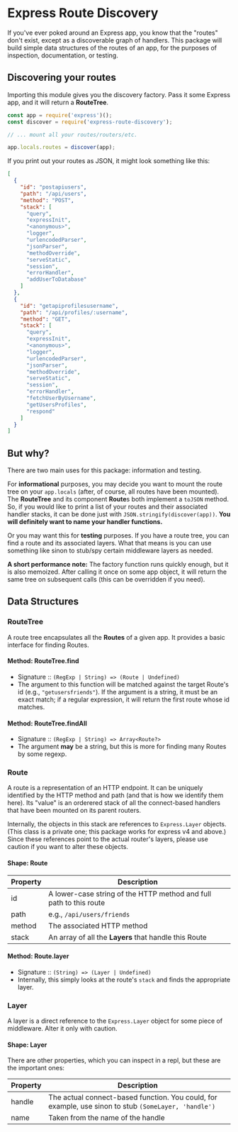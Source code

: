 # Express Route Discovery
If you've ever poked around an Express app, you know that the "routes"
don't exist, except as a discoverable graph of handlers. This package
will build simple data structures of the routes of an app, for the
purposes of inspection, documentation, or testing.

## Discovering your routes
Importing this module gives you the discovery factory. Pass it some
Express app, and it will return a **RouteTree**.

```js
const app = require('express')();
const discover = require('express-route-discovery');

// ... mount all your routes/routers/etc.

app.locals.routes = discover(app);
```
If you print out your routes as JSON, it might look something like
this:

```json
[
  {
    "id": "postapiusers",
    "path": "/api/users",
    "method": "POST",
    "stack": [
      "query",
      "expressInit",
      "<anonymous>",
      "logger",
      "urlencodedParser",
      "jsonParser",
      "methodOverride",
      "serveStatic",
      "session",
      "errorHandler",
      "addUserToDatabase"
    ]
  },
  {
    "id": "getapiprofilesusername",
    "path": "/api/profiles/:username",
    "method": "GET",
    "stack": [
      "query",
      "expressInit",
      "<anonymous>",
      "logger",
      "urlencodedParser",
      "jsonParser",
      "methodOverride",
      "serveStatic",
      "session",
      "errorHandler",
      "fetchUserByUsername",
      "getUsersProfiles",
      "respond"
    ]
  }
]
```

## But why?
There are two main uses for this package: information and testing. 

For **informational** purposes, you may decide you want to mount the
route tree on your `app.locals` (after, of course, all routes have
been mounted). The **RouteTree** and its component **Route**s both
implement a `toJSON` method. So, if you would like to print a list of
your routes and their associated handler stacks, it can be done just
with `JSON.stringify(discover(app))`. **You will definitely want to
name your handler functions.**

Or you may want this for **testing** purposes. If you have a route
tree, you can find a route and its associated layers. What that means
is you can use something like sinon to stub/spy certain middleware
layers as needed. 

**A short performance note:** The factory function runs quickly
enough, but it is also memoized. After calling it once on some app
object, it will return the same tree on subsequent calls (this can be
overridden if you need).

## Data Structures
### RouteTree
A route tree encapsulates all the **Routes** of a given app. It
provides a basic interface for finding Routes.

#### Method: RouteTree.find
- Signature :: `(RegExp | String) => (Route | Undefined)`
- The argument to this function will be matched against the target
  Route's id (e.g., `"getusersfriends"`). If the argument is a string,
  it must be an exact match; if a regular expression, it will return
  the first route whose id matches.

#### Method: RouteTree.findAll
- Signature :: `(RegExp | String) => Array<Route?>`
- The argument **may** be a string, but this is more for finding many
  Routes by some regexp.
  

### Route
A route is a representation of an HTTP endpoint. It can be uniquely
identified by the HTTP method and path (and that is how we identify
them here). Its "value" is an orderered stack of all the connect-based
handlers that have been mounted on its parent routers.

Internally, the objects in this stack are references to
`Express.Layer` objects. (This class is a private one; this package
works for express v4 and above.) Since these references point to the
actual router's layers, please use caution if you want to alter these
objects.

#### Shape: Route
|**Property**|**Description**|
|---------|----------|
|id|A lower-case string of the HTTP method and full path to this route|
|path|e.g., `/api/users/friends`|
|method|The associated HTTP method|
|stack|An array of all the **Layers** that handle this Route|

#### Method: Route.layer
- Signature :: `(String) => (Layer | Undefined)`
- Internally, this simply looks at the route's `stack` and finds the
  appropriate layer.

### Layer
A layer is a direct reference to the `Express.Layer` object for some
piece of middleware. Alter it only with caution.

#### Shape: Layer
There are other properties, which you can inspect in a repl, but these are the important ones:

|**Property**|**Description**|
|---------|----------|
|handle|The actual connect-based function. You could, for example, use sinon to stub `(SomeLayer, 'handle')`|
|name|Taken from the name of the handle|



